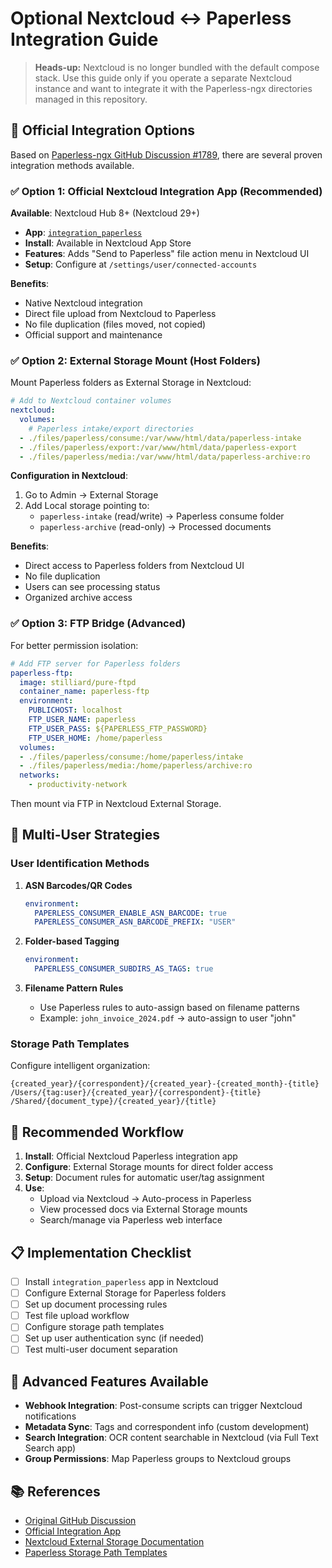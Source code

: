 # Optional Nextcloud ↔ Paperless Integration Guide

> **Heads-up:** Nextcloud is no longer bundled with the default compose stack. Use this guide only if you operate a separate Nextcloud instance and want to integrate it with the Paperless-ngx directories managed in this repository.

## 🔗 Official Integration Options

Based on [Paperless-ngx GitHub Discussion #1789](https://github.com/paperless-ngx/paperless-ngx/discussions/1789), there are several proven integration methods available.

### ✅ **Option 1: Official Nextcloud Integration App (Recommended)**

**Available**: Nextcloud Hub 8+ (Nextcloud 29+)
- **App**: [`integration_paperless`](https://github.com/nextcloud/integration_paperless)
- **Install**: Available in Nextcloud App Store
- **Features**: Adds "Send to Paperless" file action menu in Nextcloud UI
- **Setup**: Configure at `/settings/user/connected-accounts`

**Benefits**:
- Native Nextcloud integration
- Direct file upload from Nextcloud to Paperless
- No file duplication (files moved, not copied)
- Official support and maintenance

### ✅ **Option 2: External Storage Mount (Host Folders)**

Mount Paperless folders as External Storage in Nextcloud:

```yaml
# Add to Nextcloud container volumes
nextcloud:
  volumes:
    # Paperless intake/export directories
  - ./files/paperless/consume:/var/www/html/data/paperless-intake
  - ./files/paperless/export:/var/www/html/data/paperless-export
  - ./files/paperless/media:/var/www/html/data/paperless-archive:ro
```

**Configuration in Nextcloud**:
1. Go to Admin → External Storage
2. Add Local storage pointing to:
   - `paperless-intake` (read/write) → Paperless consume folder
   - `paperless-archive` (read-only) → Processed documents

**Benefits**:
- Direct access to Paperless folders from Nextcloud UI
- No file duplication
- Users can see processing status
- Organized archive access

### ✅ **Option 3: FTP Bridge (Advanced)**

For better permission isolation:

```yaml
# Add FTP server for Paperless folders
paperless-ftp:
  image: stilliard/pure-ftpd
  container_name: paperless-ftp
  environment:
    PUBLICHOST: localhost
    FTP_USER_NAME: paperless
    FTP_USER_PASS: ${PAPERLESS_FTP_PASSWORD}
    FTP_USER_HOME: /home/paperless
  volumes:
  - ./files/paperless/consume:/home/paperless/intake
  - ./files/paperless/media:/home/paperless/archive:ro
  networks:
    - productivity-network
```

Then mount via FTP in Nextcloud External Storage.

## 🎯 **Multi-User Strategies**

### **User Identification Methods**

1. **ASN Barcodes/QR Codes**
   ```yaml
   environment:
     PAPERLESS_CONSUMER_ENABLE_ASN_BARCODE: true
     PAPERLESS_CONSUMER_ASN_BARCODE_PREFIX: "USER"
   ```

2. **Folder-based Tagging**
   ```yaml
   environment:
     PAPERLESS_CONSUMER_SUBDIRS_AS_TAGS: true
   ```

3. **Filename Pattern Rules**
   - Use Paperless rules to auto-assign based on filename patterns
   - Example: `john_invoice_2024.pdf` → auto-assign to user "john"

### **Storage Path Templates**

Configure intelligent organization:
```
{created_year}/{correspondent}/{created_year}-{created_month}-{title}
/Users/{tag:user}/{created_year}/{correspondent}-{title}
/Shared/{document_type}/{created_year}/{title}
```

## 🔄 **Recommended Workflow**

1. **Install**: Official Nextcloud Paperless integration app
2. **Configure**: External Storage mounts for direct folder access
3. **Setup**: Document rules for automatic user/tag assignment
4. **Use**: 
   - Upload via Nextcloud → Auto-process in Paperless
   - View processed docs via External Storage mounts
   - Search/manage via Paperless web interface

## 📋 **Implementation Checklist**

- [ ] Install `integration_paperless` app in Nextcloud
- [ ] Configure External Storage for Paperless folders
- [ ] Set up document processing rules
- [ ] Test file upload workflow
- [ ] Configure storage path templates
- [ ] Set up user authentication sync (if needed)
- [ ] Test multi-user document separation

## 🔧 **Advanced Features Available**

- **Webhook Integration**: Post-consume scripts can trigger Nextcloud notifications
- **Metadata Sync**: Tags and correspondent info (custom development)
- **Search Integration**: OCR content searchable in Nextcloud (via Full Text Search app)
- **Group Permissions**: Map Paperless groups to Nextcloud groups

## 📚 **References**

- [Original GitHub Discussion](https://github.com/paperless-ngx/paperless-ngx/discussions/1789)
- [Official Integration App](https://apps.nextcloud.com/apps/integration_paperless)
- [Nextcloud External Storage Documentation](https://docs.nextcloud.com/server/latest/admin_manual/configuration_files/external_storage_configuration_gui.html)
- [Paperless Storage Path Templates](https://docs.paperless-ngx.com/advanced_usage/#file_name_handling)
